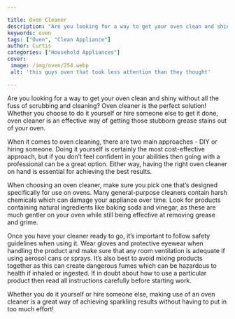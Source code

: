 ```yaml
---

title: Oven Cleaner
description: "Are you looking for a way to get your oven clean and shiny without all the fuss of scrubbing and cleaning? Oven cleaner is the per...continue on"
keywords: oven
tags: ["Oven", "Clean Appliance"]
author: Curtis
categories: ["Household Appliances"]
cover: 
 image: /img/oven/254.webp
 alt: 'this guys oven that took less attention than they thought'

---
```


Are you looking for a way to get your oven clean and shiny without all the fuss of scrubbing and cleaning? Oven cleaner is the perfect solution! Whether you choose to do it yourself or hire someone else to get it done, oven cleaner is an effective way of getting those stubborn grease stains out of your oven.

When it comes to oven cleaning, there are two main approaches - DIY or hiring someone. Doing it yourself is certainly the most cost-effective approach, but if you don’t feel confident in your abilities then going with a professional can be a great option. Either way, having the right oven cleaner on hand is essential for achieving the best results.

When choosing an oven cleaner, make sure you pick one that’s designed specifically for use on ovens. Many general-purpose cleaners contain harsh chemicals which can damage your appliance over time. Look for products containing natural ingredients like baking soda and vinegar, as these are much gentler on your oven while still being effective at removing grease and grime.

Once you have your cleaner ready to go, it’s important to follow safety guidelines when using it. Wear gloves and protective eyewear when handling the product and make sure that any room ventilation is adequate if using aerosol cans or sprays. It’s also best to avoid mixing products together as this can create dangerous fumes which can be hazardous to health if inhaled or ingested. If in doubt about how to use a particular product then read all instructions carefully before starting work.

Whether you do it yourself or hire someone else, making use of an oven cleaner is a great way of achieving sparkling results without having to put in too much effort!
